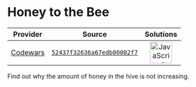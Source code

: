 [_metadata_:generated]: - "true"

# Honey to the Bee

<!-- INFO TABLE BEGIN -->

| Provider                                        | Source                                                                               | Solutions                                                                                                                                                    |
| :---------------------------------------------: | :----------------------------------------------------------------------------------: | :----------------------------------------------------------------------------------------------------------------------------------------------------------: |
| [Codewars](../../../docs/providers/Codewars.md) | [`52437f32636a67edb00002f7`](https://www.codewars.com/kata/52437f32636a67edb00002f7) | [<img src="https://res.cloudinary.com/rascaltwo/image/upload/v1631924076/javascript_ehszr7.svg" alt="JavaScript" title="JavaScript" width="50" />](solve.js) |

<!-- INFO TABLE END -->

Find out why the amount of honey in the hive is not increasing.
